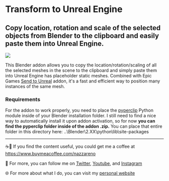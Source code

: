 # Transform to Unreal Engine
## Copy location, rotation and scale of the selected objects from Blender to the clipboard and easily paste them into Unreal Engine.

<a>![](pics/Transform2UE_01.gif)</a>

This Blender addon allows you to copy the location/rotation/scaling of all the selected meshes in the scene to the clipboard and simply paste them into Unreal Engine has placeholder static meshes. Combined with Epic Games <a href="https://github.com/EpicGames/BlenderTools">Send to Unreal</a> addon, it's a fast and efficient way to position many instances of the same mesh.

### Requirements
For the addon to work properly, you need to place the <a href="https://pypi.org/project/pyperclip/">pyperclip</a> Python module inside of your Blender installation folder.
I still need to find a nice way to automatically install it upon addon activation, so for now **you can find the pyperclip folder inside of the addon .zip.**
You can place that entire folder in this directory here: ..\Blender\2.XX\python\lib\site-packages

---
☕🤎 If you find the content useful, you could get me a coffee at https://www.buymeacoffee.com/nazzareno

🙏 For more, you can follow me on <a href="https://twitter.com/nazzagnl">Twitter</a>, <a href="http://www.youtube.com/c/NazzarenoGiannelliCG">Youtube</a>, and <a href="https://www.instagram.com/nazzarenogiannelli">Instagram</a>

:globe_with_meridians: For more about what I do, you can visit my [personal website](https://www.nazzarenogiannelli.com/)
